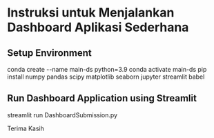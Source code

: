 # Instruksi untuk Menjalankan Dashboard Aplikasi Sederhana

## Setup Environment

conda create --name main-ds python=3.9
conda activate main-ds
pip install numpy pandas scipy matplotlib seaborn jupyter streamlit babel

## Run Dashboard Application using Streamlit

streamlit run DashboardSubmission.py

Terima Kasih